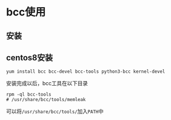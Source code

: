 # bcc使用

## 安装

## centos8安装

```shell
yum install bcc bcc-devel bcc-tools python3-bcc kernel-devel
```

安装完成以后，bcc工具在以下目录

```shell
rpm -ql bcc-tools
# /usr/share/bcc/tools/memleak
```

可以将`/usr/share/bcc/tools/`加入`PATH`中
